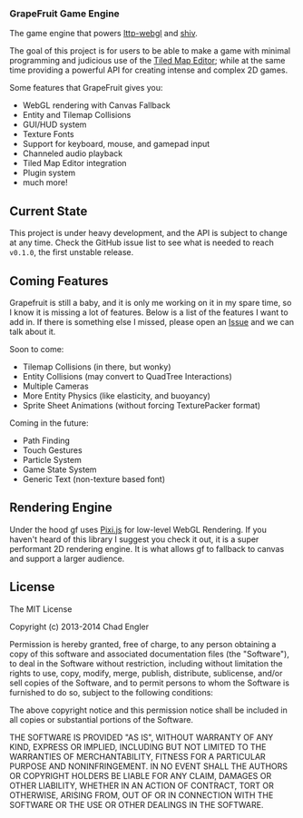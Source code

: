 ### GrapeFruit Game Engine

The game engine that powers [lttp-webgl](https://github.com/englercj/lttp-webgl) and [shiv](https://github.com/englercj/shiv).

The goal of this project is for users to be able to make a game with minimal programming and judicious use 
of the [Tiled Map Editor](http://mapeditor.org); while at the same time providing a powerful API for creating
intense and complex 2D games.

Some features that GrapeFruit gives you:

 - WebGL rendering with Canvas Fallback
 - Entity and Tilemap Collisions
 - GUI/HUD system
 - Texture Fonts
 - Support for keyboard, mouse, and gamepad input
 - Channeled audio playback
 - Tiled Map Editor integration
 - Plugin system
 - much more!

## Current State

This project is under heavy development, and the API is subject to change at any time. Check the GitHub issue list
to see what is needed to reach `v0.1.0`, the first unstable release.

## Coming Features

Grapefruit is still a baby, and it is only me working on it in my spare time, so I know it is missing a lot of features.
Below is a list of the features I want to add in. If there is something else I missed, please open
an [Issue](https://github.com/englercj/grapefruit/issues) and we can talk about it.

Soon to come:

- Tilemap Collisions (in there, but wonky)
- Entity Collisions (may convert to QuadTree Interactions)
- Multiple Cameras
- More Entity Physics (like elasticity, and buoyancy)
- Sprite Sheet Animations (without forcing TexturePacker format)

Coming in the future:

- Path Finding
- Touch Gestures
- Particle System
- Game State System
- Generic Text (non-texture based font)

## Rendering Engine

Under the hood gf uses [Pixi.js](https://github.com/GoodBoyDigital/pixi.js) for low-level WebGL Rendering. If you
haven't heard of this library I suggest you check it out, it is a super performant 2D rendering engine. It is what
allows gf to fallback to canvas and support a larger audience.

## License

The MIT License

Copyright (c) 2013-2014 Chad Engler

Permission is hereby granted, free of charge, to any person obtaining a copy
of this software and associated documentation files (the "Software"), to deal
in the Software without restriction, including without limitation the rights
to use, copy, modify, merge, publish, distribute, sublicense, and/or sell
copies of the Software, and to permit persons to whom the Software is
furnished to do so, subject to the following conditions:

The above copyright notice and this permission notice shall be included in
all copies or substantial portions of the Software.

THE SOFTWARE IS PROVIDED "AS IS", WITHOUT WARRANTY OF ANY KIND, EXPRESS OR
IMPLIED, INCLUDING BUT NOT LIMITED TO THE WARRANTIES OF MERCHANTABILITY,
FITNESS FOR A PARTICULAR PURPOSE AND NONINFRINGEMENT. IN NO EVENT SHALL THE
AUTHORS OR COPYRIGHT HOLDERS BE LIABLE FOR ANY CLAIM, DAMAGES OR OTHER
LIABILITY, WHETHER IN AN ACTION OF CONTRACT, TORT OR OTHERWISE, ARISING FROM,
OUT OF OR IN CONNECTION WITH THE SOFTWARE OR THE USE OR OTHER DEALINGS IN
THE SOFTWARE.